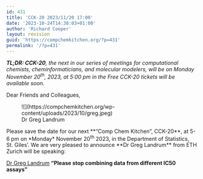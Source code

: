 ```yaml
---
id: 431
title: 'CCK-20 2023/11/20 17:00'
date: '2023-10-24T14:38:03+01:00'
author: 'Richard Cooper'
layout: revision
guid: 'https://compchemkitchen.org/?p=431'
permalink: '/?p=431'
---
```


***TL;DR: CCK-20**, the next in our series of meetings for computational chemists, cheminformaticians, and molecular modelers, will be on Monday November 20<sup>th</sup>, 2023, at 5:00 pm in the Free CCK-20 tickets will be available soon.*

Dear Friends and Colleagues,

<div class="wp-block-image"><figure class="alignright size-full">![](https://compchemkitchen.org/wp-content/uploads/2023/10/greg.jpeg)<figcaption class="wp-element-caption">Dr Greg Landrum</figcaption></figure></div>Please save the date for our next **“Comp Chem Kitchen”, CCK-20**, at 5-6 pm on *Monday* November 20<sup>th</sup> 2023, in the Department of Statistics, St. Giles’. We are very pleased to announce **Dr Greg Landrum** from ETH Zurich will be speaking:

[Dr Greg Landrum](https://www.linkedin.com/in/greg-landrum-2764221/) **“Please stop combining data from different IC50 assays”**